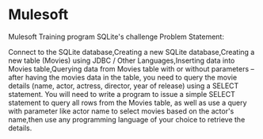 # Mulesoft
Mulesoft Training program SQLite's challenge Problem Statement:

Connect to the SQLite database,Creating a new SQLite database,Creating a new table (Movies) using JDBC / Other Languages,Inserting data into Movies table,Querying data from Movies table with or without parameters – after having the movies data in the table, you need to query the movie details (name, actor, actress, director, year of release) using a SELECT statement. You will need to write a program to issue a simple SELECT statement to query all rows from the Movies table, as well as use a query with parameter like actor name to select movies based on the actor's name,then use any programming language of your choice to retrieve the details.
